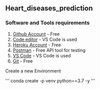 ## Heart_diseases_prediction

### Software and Tools requirements
1. [Github Account](https://github.com/) - Free
2. [Code editor](https://code.visualstudio.com/download) - VS Code is used
3. [Heroku Account](https://heroku.com/) - Free
4. [Postman](https://www.postman.com/downloads/) - Free API tool for testing
5. [VS Code](https://code.visualstudio.com/download) - VS Code is used
6. [Git](https://git-scm.com/) - Free

Create a new Environment

'''
conda create -p venv python==3.7 -y
'''


